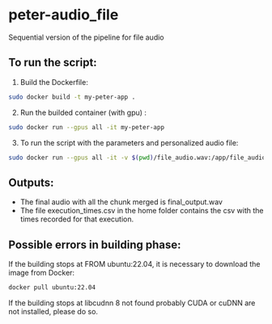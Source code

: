 # peter-audio_file
Sequential version of the pipeline for file audio 


## To run the script:
1. Build the Dockerfile:
```bash
sudo docker build -t my-peter-app .
```
2. Run the builded container (with gpu) :
```bash
sudo docker run --gpus all -it my-peter-app
```
3. To run the script with the parameters and personalized audio file:  
```bash
sudo docker run --gpus all -it -v $(pwd)/file_audio.wav:/app/file_audio.wav my-peter-app --audio_file /app/audio_en.wav --src en --trg fr --chunk_duration 5
```
 

## Outputs:
- The final audio with all the chunk merged is final_output.wav
- The file execution_times.csv in the home folder contains the csv with the times recorded for that execution.

## Possible errors in building phase:
If the building stops at FROM ubuntu:22.04, it is necessary to download the image from Docker:
```bash
docker pull ubuntu:22.04
```
If the building stops at libcudnn 8 not found probably CUDA or cuDNN are not installed, please do so. 

